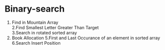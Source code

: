 # Binary-search
1. Find in Mountain Array                                                                                                                                                                                           
2.Find Smallest Letter Greater Than Target                                                                                                                                                                          
3.Search in rotated sorted array                                                                                                                                                     
4. Book Allocation
5.First and Last Occurance of an element in sorted array
6.Search Insert Position
